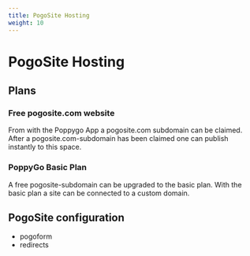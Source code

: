 ```yaml
---
title: PogoSite Hosting
weight: 10
---
```


# PogoSite Hosting

## Plans

### Free pogosite.com website

From with the Poppygo App a pogosite.com subdomain can be claimed. After a
pogosite.com-subdomain has been claimed one can publish instantly to this
space.

### PoppyGo Basic Plan

A free pogosite-subdomain can be upgraded to the basic plan. With the basic
plan a site can be connected to a custom domain.

## PogoSite configuration

- pogoform
- redirects
